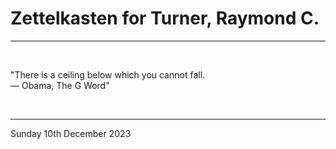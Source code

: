 # Zettelkasten for Turner, Raymond C.

---

</br>

"There is a ceiling below which you cannot fall.\
  ― Obama, The G Word"

</br>

---

Sunday 10th December 2023
